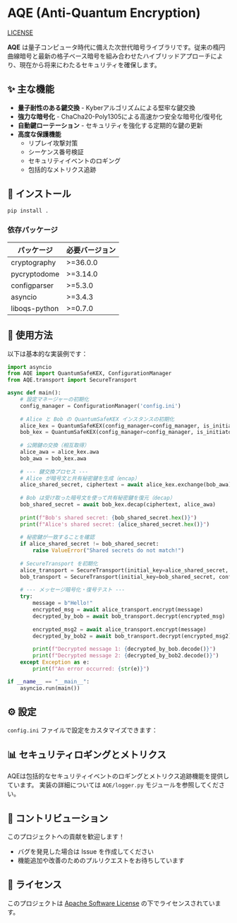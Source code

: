 # AQE (Anti-Quantum Encryption)

[LICENSE](LICENSE)

**AQE** は量子コンピュータ時代に備えた次世代暗号ライブラリです。従来の楕円曲線暗号と最新の格子ベース暗号を組み合わせたハイブリッドアプローチにより、現在から将来にわたるセキュリティを確保します。

## ✨ 主な機能

- **量子耐性のある鍵交換** - Kyberアルゴリズムによる堅牢な鍵交換
- **強力な暗号化** - ChaCha20-Poly1305による高速かつ安全な暗号化/復号化
- **自動鍵ローテーション** - セキュリティを強化する定期的な鍵の更新
- **高度な保護機能**
  - リプレイ攻撃対策
  - シーケンス番号検証
  - セキュリティイベントのロギング
  - 包括的なメトリクス追跡

## 🔧 インストール

```bash
pip install .
```

### 依存パッケージ

| パッケージ | 必要バージョン |
|------------|----------------|
| cryptography | >=36.0.0 |
| pycryptodome | >=3.14.0 |
| configparser | >=5.3.0 |
| asyncio | >=3.4.3 |
| liboqs-python | >=0.7.0 |

## 📘 使用方法

以下は基本的な実装例です：

```python
import asyncio
from AQE import QuantumSafeKEX, ConfigurationManager
from AQE.transport import SecureTransport

async def main():
    # 設定マネージャーの初期化
    config_manager = ConfigurationManager('config.ini')
    
    # Alice と Bob の QuantumSafeKEX インスタンスの初期化
    alice_kex = QuantumSafeKEX(config_manager=config_manager, is_initiator=True)
    bob_kex = QuantumSafeKEX(config_manager=config_manager, is_initiator=False)
    
    # 公開鍵の交換（相互取得）
    alice_awa = alice_kex.awa
    bob_awa = bob_kex.awa
    
    # --- 鍵交換プロセス ---
    # Alice が暗号文と共有秘密鍵を生成（encap）
    alice_shared_secret, ciphertext = await alice_kex.exchange(bob_awa)
    
    # Bob は受け取った暗号文を使って共有秘密鍵を復元（decap）
    bob_shared_secret = await bob_kex.decap(ciphertext, alice_awa)
    
    print(f"Bob's shared secret: {bob_shared_secret.hex()}")
    print(f"Alice's shared secret: {alice_shared_secret.hex()}")
    
    # 秘密鍵が一致することを確認
    if alice_shared_secret != bob_shared_secret:
        raise ValueError("Shared secrets do not match!")
    
    # SecureTransport を初期化
    alice_transport = SecureTransport(initial_key=alice_shared_secret, config_manager=config_manager)
    bob_transport = SecureTransport(initial_key=bob_shared_secret, config_manager=config_manager)
    
    # --- メッセージ暗号化・復号テスト ---
    try:
        message = b"Hello!"
        encrypted_msg = await alice_transport.encrypt(message)
        decrypted_by_bob = await bob_transport.decrypt(encrypted_msg)
        
        encrypted_msg2 = await alice_transport.encrypt(message)
        decrypted_by_bob2 = await bob_transport.decrypt(encrypted_msg2)
        
        print(f"Decrypted message 1: {decrypted_by_bob.decode()}")
        print(f"Decrypted message 2: {decrypted_by_bob2.decode()}")
    except Exception as e:
        print(f"An error occurred: {str(e)}")

if __name__ == "__main__":
    asyncio.run(main())
```

## ⚙️ 設定

`config.ini` ファイルで設定をカスタマイズできます：

## 📊 セキュリティロギングとメトリクス

AQEは包括的なセキュリティイベントのロギングとメトリクス追跡機能を提供しています。
実装の詳細については `AQE/logger.py` モジュールを参照してください。

## 👥 コントリビューション

このプロジェクトへの貢献を歓迎します！

- バグを発見した場合は Issue を作成してください
- 機能追加や改善のためのプルリクエストをお待ちしています

## 📜 ライセンス

このプロジェクトは [Apache Software License](LICENSE) の下でライセンスされています。